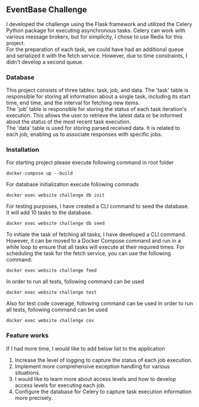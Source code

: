 ## EventBase Challenge 
I developed the challenge using the Flask framework and utilized the Celery Python package for executing asynchronous tasks. Celery can work with various message brokers, but for simplicity, I chose to use Redis for this project.\
For the preparation of each task, we could have had an additional queue and serialized it with the fetch service. However, due to time constraints, I didn't develop a second queue.
### Database
This project consists of three tables: task, job, and data. The 'task' table is responsible for storing all information about a single task, including its start time, end time, and the interval for fetching new items.\
The 'job' table is responsible for storing the status of each task iteration's execution. This allows the user to retrieve the latest data or be informed about the status of the most recent task execution.\
The 'data' table is used for storing parsed received data. It is related to each job, enabling us to associate responses with specific jobs.

### Installation

For starting project please execute following command in root folder
```angular2html
docker-compose up --build 
```

For database initialization execute following commads
```angular2html
docker exec website challenge db init 
```

For testing purposes, I have created a CLI command to seed the database. It will add 10 tasks to the database.
```angular2html
docker exec website challenge db seed 
```
To initiate the task of fetching all tasks, I have developed a CLI command. However, it can be moved to a Docker Compose command and run in a while loop to ensure that all tasks will execute at their required times. For scheduling the task for the fetch service, you can use the following command:
```angular2html
docker exec website challenge feed
```

In order to run all tests, following command can be used
```angular2html
docker exec website challenge test
```

Also for test code coverage, following command can be used
In order to run all tests, following command can be used
```angular2html
docker exec website challenge cov
```

### Feature works
If I had more time, I would like to add below list to the application 
1. Increase the level of logging to capture the status of each job execution. 
2. Implement more comprehensive exception handling for various situations.
3. I would like to learn more about access levels and how to develop access levels for executing each job.
4. Configure the database for Celery to capture task execution information more precisely.
